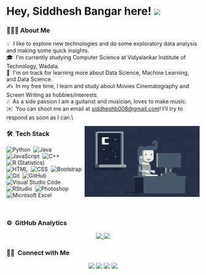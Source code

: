 # Hey, Siddhesh Bangar here! <img src="https://github.com/souvikguria98/souvikguria98/blob/master/Hi.gif" width="25"></h2>

<h3> 👨🏻‍💻 About Me </h3>

💡 &nbsp;I like to explore new technologies and do some exploratory data analysis and making some quick insights.\
🎓 &nbsp;I'm currently studying Computer Science at Vidyalankar Institute of Technology, Wadala.\
🌱 &nbsp;I'm on track for learning more about Data Science, Machine Learning, and Data Science.\
✍️ &nbsp;In my free time, I learn and study about Movies Cinematography and Screen Writing as hobbies/interests.\
🎶 &nbsp;As a side passion I am a guitarist and musician, loves to make music.\
✉️ &nbsp;You can shoot me an email at siddheshb008@gmail.com! I'll try to respond as soon as I can.\

<img alt="Night Coding" src="https://raw.githubusercontent.com/AVS1508/AVS1508/master/assets/Night-Coding.gif" align="right"/>

### 🛠 &nbsp;Tech Stack

![Python](https://img.shields.io/badge/-Python-333333?style=flat&logo=python)&nbsp;
![Java](https://img.shields.io/badge/-Java-333333?style=flat&logo=Java&logoColor=FFA518)&nbsp;
![JavaScript](https://img.shields.io/badge/-JavaScript-333333?style=flat&logo=javascript)&nbsp;
![C++](https://img.shields.io/badge/-C++-333333?style=flat&logo=C%2B%2B&logoColor=00599C)&nbsp;
![R (Statistics)](https://img.shields.io/badge/-R-333333?style=flat&logo=R&logoColor=276DC3)\
![HTML](https://img.shields.io/badge/-HTML-333333?style=flat&logo=HTML5)&nbsp;
![CSS](https://img.shields.io/badge/-CSS-333333?style=flat&logo=CSS3&logoColor=1572B6)&nbsp;
![Bootstrap](https://img.shields.io/badge/-Bootstrap-333333?style=flat&logo=bootstrap&logoColor=563D7C)\
![Git](https://img.shields.io/badge/-Git-333333?style=flat&logo=git)&nbsp;
![GitHub](https://img.shields.io/badge/-GitHub-333333?style=flat&logo=github)&nbsp;
![Visual Studio Code](https://img.shields.io/badge/-Visual%20Studio%20Code-333333?style=flat&logo=visual-studio-code&logoColor=007ACC)&nbsp;
![RStudio](https://img.shields.io/badge/-RStudio-333333?style=flat&logo=rstudio)&nbsp;
![Photoshop](https://img.shields.io/badge/-Photoshop-333333?style=flat&logo=adobe-photoshop)&nbsp;
![Microsoft Excel](https://img.shields.io/badge/-Microsoft%20Excel-217346?style=flat&logo=microsoft-excel)&nbsp;

<br>

### ⚙️ &nbsp;GitHub Analytics

<p align="center">
<a href="https://github.com/SiddheshBangar">
  <img height="180em" src="https://github-readme-stats-eight-theta.vercel.app/api?username=SiddheshBangar&show_icons=true&theme=vue-dark&include_all_commits=true&count_private=true" />
  <img height="180em" src="https://github-readme-stats-eight-theta.vercel.app/api/top-langs/?username=SiddheshBangar&layout=compact&exclude_lang=java+r&theme=vue-dark" />
</a>
</p>

### 🤝🏻 &nbsp;Connect with Me

<p align="center">
<a href="https://linkedin.com/in/siddheshbangar"><img src="https://img.shields.io/badge/-Siddhesh%20Bangar-0077B5?style=flat-square&logo=Linkedin&logoColor=white"/></a>
<a href="siddheshb008@gmail.com"><img src="https://img.shields.io/badge/-siddheshb008@gmail.com-D14836?style=flat-square&logo=Gmail&logoColor=white"/></a>
<a href="https://instagram.com/yo_sidhu"><img src="https://img.shields.io/badge/-@yo_sidhu-E4405F?style=flat-square&logo=Instagram&logoColor=white"/></a>
<a href="https://facebook.com/sidhu.bangar"><img src="https://img.shields.io/badge/-@SiddheshBangar-1877F2?style=flat-square&logo=Facebook&logoColor=white"/></a>
</p>
